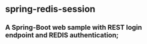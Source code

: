 # spring-redis-session
## A Spring-Boot web sample with REST login endpoint and REDIS authentication;
